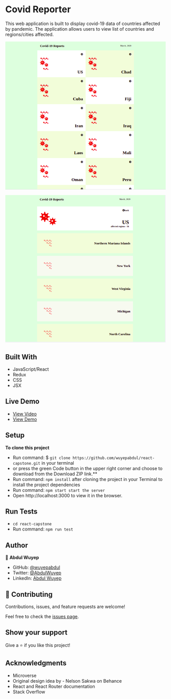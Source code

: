 # Covid Reporter
This web application is built to display covid-19 data of countries affected by pandemic. The application allows users to view list of countries and regions/cities affected.

![Home Page](./src/images/covid-home.png)

![Country Details Page](./src/images/covid-country.png)

## Built With
- JavaScript/React
- Redux
- CSS
- JSX

## Live Demo
- [View Video](https://www.loom.com/share/a956a1d0a232441cbd37290881729858)
- [View Demo](https://duls-covid-reporter.herokuapp.com/)

## Setup
**To clone this project**
- Run command: $ `git clone https://github.com/wuyepabdul/react-capstone.git` in your terminal
- or press the green Code button in the upper right corner and choose to download from the Download ZIP link.**
- Run command: `npm install` after cloning the project in your Terminal to install the project dependencies
- Run command: `npm start start the server`
- Open http://localhost:3000 to view it in the browser.


## Run Tests

- `cd react-capstone` 
- Run command: `npm run test`

## Author

👤 **Abdul Wuyep**

- GitHub: [@wuyepabdul](https://github.com/wuyepabdul)
- Twitter: [@AbdulWuyep](https://twitter.com/AbdulWuyep)
- LinkedIn: [Abdul Wuyep](https://www.linkedin.com/in/abdul-wuyep/)

## 🤝 Contributing

Contributions, issues, and feature requests are welcome!

Feel free to check the [issues page](https://github.com/wuyepabdul/react-capstone).

## Show your support

Give a ⭐️ if you like this project!

## Acknowledgments
- Microverse
- Original design idea by - Nelson Sakwa on Behance
- React and React Router documentation
- Stack Overflow

